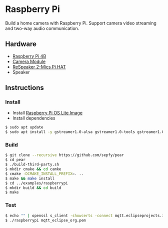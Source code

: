 # Raspberry Pi

Build a home camera with Raspberry Pi. Support camera video streaming and two-way audio communication.

## Hardware

* [Raspberry Pi 4B](https://www.raspberrypi.com/products/raspberry-pi-4-model-b/)
* [Camera Module](https://www.raspberrypi.com/products/camera-module-v2/)
* [ReSpeaker 2-Mics Pi HAT](https://wiki.seeedstudio.com/ReSpeaker_2_Mics_Pi_HAT_Raspberry/)
* Speaker

## Instructions
### Install
* Install [Raspberry Pi OS Lite Image](https://www.raspberrypi.com/software/operating-systems/)
* Install dependencies
```bash
$ sudo apt update
$ sudo apt install -y gstreamer1.0-alsa gstreamer1.0-tools gstreamer1.0-plugins-bad gstreamer1.0-plugins-ugly gstreamer1.0-plugins-good libgstreamer1.0-dev git
```

### Build
```bash
$ git clone --recursive https://github.com/sepfy/pear
$ cd pear
$ ./build-third-party.sh
$ mkdir cmake && cd camke
$ cmake -DCMAKE_INSTALL_PREFIX=. ..
$ make && make install
$ cd ../examples/raspberrypi
$ mkdir build && cd build
$ make
```

### Test
```bash
$ echo "" | openssl s_client -showcerts -connect mqtt.eclipseprojects.io:8883 | sed -n "1,/Root/d; /BEGIN/,/END/p" | openssl x509 -outform PEM >mqtt_eclipse_org.pem
$ ./raspberrypi mqtt_eclipse_org.pem
```


